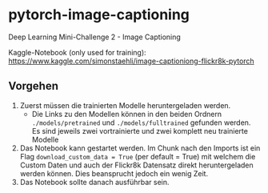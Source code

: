 # pytorch-image-captioning
Deep Learning Mini-Challenge 2 - Image Captioning

Kaggle-Notebook (only used for training): https://www.kaggle.com/simonstaehli/image-captioniong-flickr8k-pytorch

## Vorgehen

1. Zuerst müssen die trainierten Modelle heruntergeladen werden.
      - Die Links zu den Modellen können in den beiden Ordnern `./models/pretrained` und `./models/fulltrained` gefunden werden. Es sind jeweils zwei vortrainierte und zwei komplett neu trainierte Modelle
2. Das Notebook kann gestartet werden. Im Chunk nach den Imports ist ein Flag `download_custom_data = True` (per default = True) mit welchem die Custom Daten und auch der Flickr8k Datensatz direkt heruntergeladen werden können. Dies beansprucht jedoch ein wenig Zeit.
3. Das Notebook sollte danach ausführbar sein.


